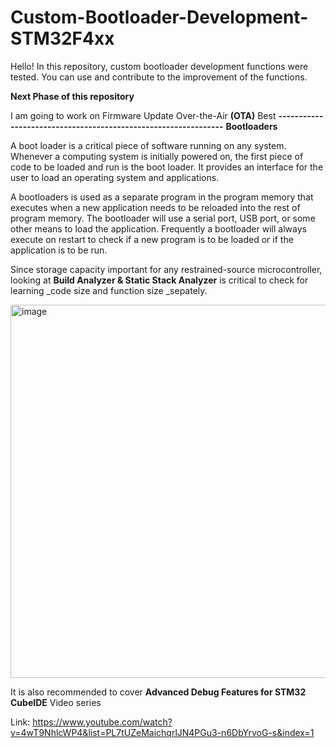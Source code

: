 # Custom-Bootloader-Development-STM32F4xx
Hello! 
In this repository, custom bootloader development functions were tested.
You can use and contribute to the improvement of the functions.

**Next Phase of this repository**

I am going to work on Firmware Update Over-the-Air **(OTA)**
Best
**---------------------------------------------------------------**
**Bootloaders**

A boot loader is a critical piece of software running on any system. Whenever a computing system is initially powered on, the first piece of code to be loaded and run is the boot loader. It provides an interface for the user to load an operating system and applications.

A bootloaders is used as a separate program in the program memory that executes when a new application needs to be reloaded into the rest of program memory. 
The bootloader will use a serial port, USB port, or some other means to load the application. 
Frequently a bootloader will always execute on restart to check if a new program is to be loaded or if the application is to be run.

Since storage capacity important for any restrained-source microcontroller, looking at **Build Analyzer & Static Stack Analyzer** is 
critical to check for learning _code size and function size _sepately.

<img width="597" alt="image" src="https://user-images.githubusercontent.com/43001724/169756637-6648494f-6481-49cc-82ef-bcae57d05566.png">


It is also recommended to cover **Advanced Debug Features for STM32 CubeIDE** Video series

Link: https://www.youtube.com/watch?v=4wT9NhlcWP4&list=PL7tUZeMaichqrlJN4PGu3-n6DbYrvoG-s&index=1
